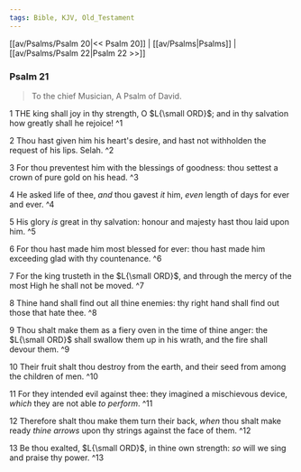 ```yaml
---
tags: Bible, KJV, Old_Testament
---
```


[[av/Psalms/Psalm 20|<< Psalm 20]] | [[av/Psalms|Psalms]] | [[av/Psalms/Psalm 22|Psalm 22 >>]]

### Psalm 21

> To the chief Musician, A Psalm of David.

1 THE king shall joy in thy strength, O $L{\small ORD}$; and in thy salvation how greatly shall he rejoice! ^1

2 Thou hast given him his heart's desire, and hast not withholden the request of his lips. Selah. ^2

3 For thou preventest him with the blessings of goodness: thou settest a crown of pure gold on his head. ^3

4 He asked life of thee, _and_ thou gavest _it_ him, _even_ length of days for ever and ever. ^4

5 His glory _is_ great in thy salvation: honour and majesty hast thou laid upon him. ^5

6 For thou hast made him most blessed for ever: thou hast made him exceeding glad with thy countenance. ^6

7 For the king trusteth in the $L{\small ORD}$, and through the mercy of the most High he shall not be moved. ^7

8 Thine hand shall find out all thine enemies: thy right hand shall find out those that hate thee. ^8

9 Thou shalt make them as a fiery oven in the time of thine anger: the $L{\small ORD}$ shall swallow them up in his wrath, and the fire shall devour them. ^9

10 Their fruit shalt thou destroy from the earth, and their seed from among the children of men. ^10

11 For they intended evil against thee: they imagined a mischievous device, _which_ they are not able _to_ _perform_. ^11

12 Therefore shalt thou make them turn their back, _when_ thou shalt make ready _thine_ _arrows_ upon thy strings against the face of them. ^12

13 Be thou exalted, $L{\small ORD}$, in thine own strength: _so_ will we sing and praise thy power. ^13
